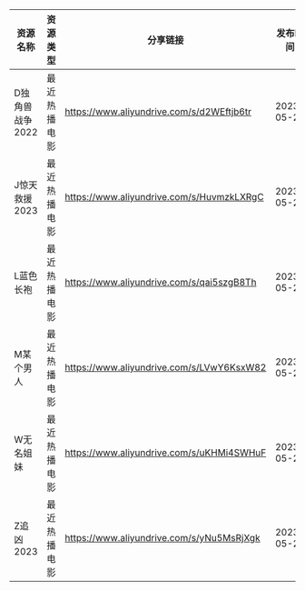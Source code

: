 | 资源名称       | 资源类型   | 分享链接                                      | 发布时间       |
| ---------- | ------ | ----------------------------------------- | ---------- |
| D独角兽战争2022 | 最近热播电影 | https://www.aliyundrive.com/s/d2WEftjb6tr | 2023-05-21 |
| J惊天救援2023  | 最近热播电影 | https://www.aliyundrive.com/s/HuvmzkLXRgC | 2023-05-21 |
| L蓝色长袍      | 最近热播电影 | https://www.aliyundrive.com/s/qai5szgB8Th | 2023-05-21 |
| M某个男人      | 最近热播电影 | https://www.aliyundrive.com/s/LVwY6KsxW82 | 2023-05-21 |
| W无名姐妹      | 最近热播电影 | https://www.aliyundrive.com/s/uKHMi4SWHuF | 2023-05-21 |
| Z追凶2023    | 最近热播电影 | https://www.aliyundrive.com/s/yNu5MsRjXgk | 2023-05-21 |
